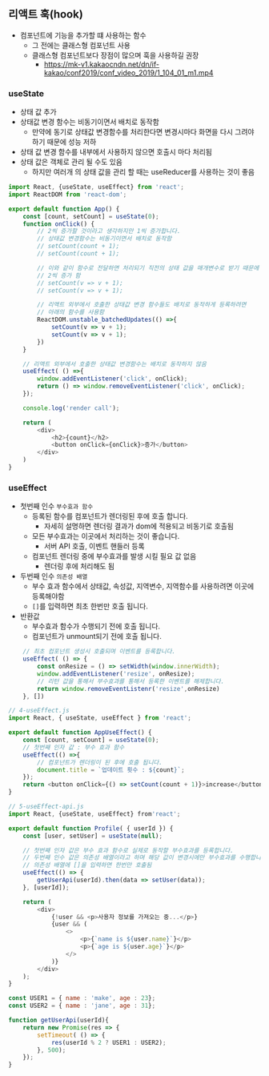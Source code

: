 ## 리액트 훅(hook)
* 컴포넌트에 기능을 추가할 떄 사용하는 함수
  * 그 전에는 클래스형 컴포넌트 사용
  * 클래스형 컴포넌트보다 장점이 많으며 훅을 사용하길 권장
    * https://mk-v1.kakaocndn.net/dn/if-kakao/conf2019/conf_video_2019/1_104_01_m1.mp4
### useState 
* 상태 값 추가
* 상태값 변경 함수는 비동기이면서 배치로 동작함
  * 만약에 동기로 상태값 변경함수를 처리한다면 변경시마다 화면을 다시 그려야 하기 때문에 성능 저하
* 상태 값 변경 함수를 내부에서 사용하지 않으면 호출시 마다 처리됨 
* 상태 값은 객체로 관리 될 수도 있음
  * 하지만 여러개 의 상태 값을 관리 할 때는 useReducer를 사용하는 것이 좋음 
```js
import React, {useState, useEffect} from 'react';
import ReactDOM from 'react-dom';

export default function App() {
    const [count, setCount] = useState(0);
    function onClick() {
        // 2씩 증가할 것이라고 생각하지만 1씩 증가합니다.
        // 상태값 변경함수는 비동기이면서 배치로 동작함
        // setCount(count + 1);
        // setCount(count + 1);

        // 이와 같이 함수로 전달하면 처리되기 직전의 상태 값을 매개변수로 받기 때문에
        // 2씩 증가 함
        // setCount(v => v + 1);
        // setCount(v => v + 1);

        // 리액트 외부에서 호출한 상태값 변경 함수들도 배치로 동작하게 등록하려면 
        // 아래의 함수를 사용함
        ReactDOM.unstable_batchedUpdates(() =>{
            setCount(v => v + 1);
            setCount(v => v + 1);
        })
    }

    // 리액트 외부에서 호출한 상태값 변경함수는 배치로 동작하지 않음
    useEffect( () =>{
        window.addEventListener('click', onClick);
        return () => window.removeEventListener('click', onClick);
    });

    console.log('render call');

    return (
        <div>
            <h2>{count}</h2>
            <button onClick={onClick}>증가</button>
        </div>
    )
}


```
### useEffect 
* 첫번째 인수 `부수효과 함수`
  * 등록된 함수를 컴포넌트가 렌더링된 후에 호출 합니다.
    * 자세히 설명하면 렌더링 결과가 dom에 적용되고 비동기로 호출됨
  * 모든 부수효과는 이곳에서 처리하는 것이 좋습니다. 
    * 서버 API 호출, 이벤트 핸들러 등록
  * 컴포넌트 렌더링 중에 부수효과를 발생 시킬 필요 값 없음
    * 렌더링 후에 처리해도 됨
* 두번째 인수 `의존성 배열`
  * 부수 효과 함수에서 상태값, 속성값, 지역변수, 지역함수를 사용하려면 이곳에 등록해야함
  * `[]`를 입력하면 최초 한번만 호출 됩니다.
* 반환값 
  * 부수효과 함수가 수행되기 전에 호출 됩니다.
  * 컴포넌트가 unmount되기 전에 호출 됩니다.
```js
    // 최초 컴포넌트 생성시 호출되며 이벤트를 등록합니다. 
    useEffect( () => {
        const onResize = () => setWidth(window.innerWidth);
        window.addEventListener('resize', onResize);
        // 리턴 값을 통해서 부수효과를 통해서 등록한 이벤트를 해제합니다.
        return window.removeEventListenr('resize',onResize)
    }, [])
```
  
```js
// 4-useEffect.js
import React, { useState, useEffect } from 'react';

export default function AppUseEffect() {
    const [count, setCount] = useState(0);
    // 첫번째 인자 값 : 부수 효과 함수
    useEffect(() =>{
        // 컴포넌트가 렌더링이 된 후에 호출 됩니다.
        document.title = `업데이트 횟수 : ${count}`;
    });
    return <button onClick={() => setCount(count + 1)}>increase</button>
}

// 5-useEffect-api.js
import React, {useState, useEffect} from'react';

export default function Profile( { userId }) {
    const [user, setUser] = useState(null);

    // 첫번째 인자 값은 부수 효과 함수로 실제로 동작할 부수효과를 등록합니다.
    // 두번째 인수 값은 의존성 배열이라고 하며 해당 값이 변경시에만 부수효과를 수행합니다.
    // 의존성 배열에 []을 입력하면 한번만 호출됨
    useEffect(() => {
        getUserApi(userId).then(data => setUser(data));
    }, [userId]);

    return (
        <div>
            {!user && <p>사용자 정보를 가져오는 중...</p>}
            {user && (
                <>
                    <p>{`name is ${user.name}`}</p>
                    <p>{`age is ${user.age}`}</p>
                </>
            )}
        </div>
    );
}

const USER1 = { name : 'make', age : 23};
const USER2 = { name : 'jane', age : 31};

function getUserApi(userId){
    return new Promise(res => {
        setTimeout( () => {
            res(userId % 2 ? USER1 : USER2);
        }, 500);
    });
}
```
  